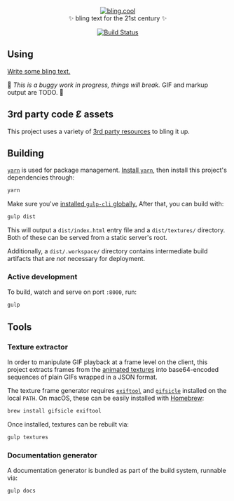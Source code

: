 <p align="center">
  <a href="https://bling.cool/" target="_blank">
    <img src="https://i.imgur.com/2upuTBM.gif" alt="bling.cool">
  </a><br>
  ✨ bling text for the 21st century ✨
</p>

<p align="center">
  <a href="https://travis-ci.com/alanorozco/bling.cool">
    <img alt="Build Status" src="https://travis-ci.com/alanorozco/bling.cool.svg?branch=master">
  </a>
</p>

## Using

[Write some bling text.](https://bling.cool)

🐞 _This is a buggy work in progress, things will break._ GIF and markup output are
TODO. 🐞

## 3rd party code Ɛ̸ assets

This project uses a variety of [3rd party resources](./3p/README.md) to bling it up.

## Building

[`yarn`](https://yarnpkg.com) is used for package management.
[Install `yarn`,](https://yarnpkg.com/en/docs/install#mac-stable) then install
this project's dependencies through:

```sh
yarn
```

Make sure you've [installed `gulp-cli` globally.](https://gulpjs.com/docs/en/getting-started/quick-start) After that, you can build with:

```sh
gulp dist
```

This will output a `dist/index.html` entry file and a `dist/textures/`
directory. Both of these can be served from a static server's root.

Additionally, a `dist/.workspace/` directory contains intermediate build artifacts that are _not_ necessary for deployment.

### Active development

To build, watch and serve on port `:8000`, run:

```sh
gulp
```

## Tools

### Texture extractor

In order to manipulate GIF playback at a frame level on the client, this project extracts frames from the [animated textures](/textures) into
base64-encoded sequences of plain GIFs wrapped in a JSON format.

The texture frame generator requires [`exiftool`](https://www.sno.phy.queensu.ca/~phil/exiftool/) and [`gifsicle`](https://www.lcdf.org/gifsicle/) installed on the local `PATH`. On macOS, these can be easily installed with [Homebrew](https://brew.sh/):

```sh
brew install gifsicle exiftool
```

Once installed, textures can be rebuilt via:

```sh
gulp textures
```

### Documentation generator

A documentation generator is bundled as part of the build system, runnable via:

```sh
gulp docs
```
